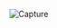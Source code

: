 ![Capture](https://user-images.githubusercontent.com/65907580/177359259-222f5ea9-c771-43d9-b247-d1564130ae4b.PNG)
